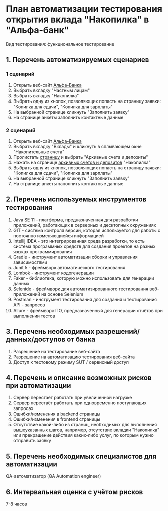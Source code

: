 # План автоматизации тестирования открытия вклада "Накопилка" в "Альфа-банк"

Вид тестирования: функциональное тестирование

## 1. Перечень автоматизируемых сценариев

### 1 сценарий
1. Открыть веб-сайт [Альфа-Банка](https://alfabank.ru/) 
2. Выбрать вкладку "Частным лицам"
3. Выбрать вкладку "Накопилка"
4. Выбрать одну из кнопок, позволяющих попасть на страницу заявки: "Копилка для сдачи", "Копилка для зарплаты"
5. На выбранной странице кликнуть "Заполнить заявку"
6. На странице анкеты заполнить контактные данные

### 2 сценарий
1. Открыть веб-сайт [Альфа-Банка](https://alfabank.ru/) 
2. Выбрать вкладку "Вклады" и кликнуть в сплывающем окне "Накопительные счета"
3. Пролистать [страницу](https://alfabank.ru/make-money/savings-account/) и выбрать "Архивные счета и депозиты"
4. Нажать на странице [архивных счетов и депозитов](https://alfabank.ru/make-money/archive/) "Накопилка" 
5. Выбрать одну из кнопок, позволяющих попасть на страницу заявки: "Копилка для сдачи", "Копилка для зарплаты"
6. На выбранной странице кликнуть "Заполнить заявку"
7. На странице анкеты заполнить контактные данные

## 2. Перечень используемых инструментов тестирования

1. Java SE 11 - платформа, предназначенная для разработки приложений, работающих в серверных и десктопных окружениях
2. GIT - система контроля версий, которая используется для работы с постоянно изменяющиейся информацией
3. Intellij IDEA - это интегрированная среда разработки, то есть система программных средств для создания проектов на разных языках программирования
4. Gradle - инструмент автоматизации сборки и управления зависимостями
5. Junit 5 - фреймворк автоматического тестирования
6. Lombok - инструмент кодогенерации
7. Faker - библиотека, которую можно использовать для генерации данных 
8. Selenide - фреймворк для автоматизированного тестирования веб-приложений на основе Selenium
9. Postman - инструмент тестирования для создания и тестирования API - запросов
10. Allure - фреймворк ПО, предназначенный для генерации отчётов при выполнении тестов

## 3. Перечень необходимых разрешений/данных/доступов от банка

1. Разрешение на тестирование веб-сайта
2. Разрешение на автоматизацию тестирования веб-сайта
3. Доступ к тестовому режиму SUT / сервисный доступ

## 4. Перечень и описание возможных рисков при автоматизации

1. Сервер перестаёт работать при увеличенной нагрузке
2. Сервер перестаёт работать при одновременно поступающих запросах
3. Ошибки/изменения в backend страницы
4. Ошибки/изменения в frontend страницы
5. Отсутствие какой-либо из страниц, необходимых для выполнения вышеуказанных шагов, например, отсутствие вкладки "Накопилка" или прекращение действия каких-либо услуг, по которым нужно отправить заявку

## 5. Перечень необходимых специалистов для автоматизации

QA-автоматизатор (QA Automation engineer)

## 6. Интервальная оценка с учётом рисков

7-8 часов 